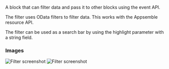 A block that can filter data and pass it to other blocks using the event API.

The filter uses OData filters to filter data. This works with the Appsemble resource API.

The filter can be used as a search bar by using the highlight parameter with a string field.

### Images

![Filter screenshot](https://gitlab.com/appsemble/appsemble/-/raw/0.34.1-test.5/config/assets/filter.png)
![Filter screenshot](https://gitlab.com/appsemble/appsemble/-/raw/0.34.1-test.5/config/assets/filter-search-bar.png)
